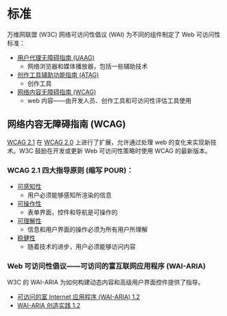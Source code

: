 # 标准


万维网联盟 (W3C) 网络可访问性倡议 (WAI) 为不同的组件制定了 Web 可访问性标准：

- [用户代理无障碍指南 (UAAG)](https://www.w3.org/WAI/standards-guidelines/uaag/)
  - 网络浏览器和媒体播放器，包括一些辅助技术
- [创作工具辅助功能指南 (ATAG)](https://www.w3.org/WAI/standards-guidelines/atag/)
  - 创作工具
- [网络内容无障碍指南 (WCAG)](https://www.w3.org/WAI/standards-guidelines/wcag/)
  - web 内容——由开发人员、创作工具和可访问性评估工具使用

## 网络内容无障碍指南 (WCAG)

[WCAG 2.1](https://www.w3.org/TR/WCAG21/) 在 [WCAG 2.0](https://www.w3.org/TR/WCAG20/) 上进行了扩展，允许通过处理 web 的变化来实现新技术。W3C 鼓励在开发或更新 Web 可访问性策略时使用 WCAG 的最新版本。

### WCAG 2.1 四大指导原则 (缩写 POUR)：

- [可感知性](https://www.w3.org/TR/WCAG21/#perceivable)
  - 用户必须能够感知所渲染的信息
- [可操作性](https://www.w3.org/TR/WCAG21/#operable)
  - 表单界面，控件和导航是可操作的
- [可理解性](https://www.w3.org/TR/WCAG21/#understandable)
  - 信息和用户界面的操作必须为所有用户所理解
- [稳健性](https://www.w3.org/TR/WCAG21/#robust)
  - 随着技术的进步，用户必须能够访问内容

### Web 可访问性倡议——可访问的富互联网应用程序 (WAI-ARIA)

W3C 的 WAI-ARIA 为如何构建动态内容和高级用户界面控件提供了指导。

- [可访问的富 Internet 应用程序 (WAI-ARIA) 1.2](https://www.w3.org/TR/wai-aria-1.2/)
- [WAI-ARIA 创造实践 1.2](https://www.w3.org/TR/wai-aria-practices-1.2/)
